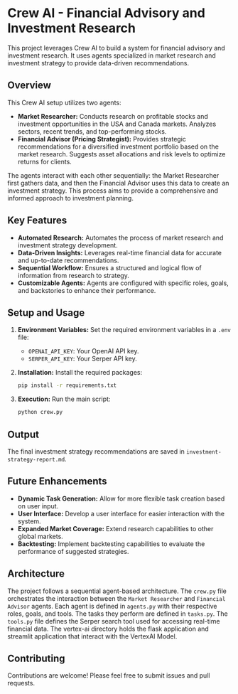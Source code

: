 # Crew AI - Financial Advisory and Investment Research

This project leverages Crew AI to build a system for financial advisory and investment research. It uses agents specialized in market research and investment strategy to provide data-driven recommendations.

## Overview

This Crew AI setup utilizes two agents:

* **Market Researcher:** Conducts research on profitable stocks and investment opportunities in the USA and Canada markets. Analyzes sectors, recent trends, and top-performing stocks.
* **Financial Advisor (Pricing Strategist):** Provides strategic recommendations for a diversified investment portfolio based on the market research. Suggests asset allocations and risk levels to optimize returns for clients.

The agents interact with each other sequentially: the Market Researcher first gathers data, and then the Financial Advisor uses this data to create an investment strategy.  This process aims to provide a comprehensive and informed approach to investment planning.

## Key Features

* **Automated Research:** Automates the process of market research and investment strategy development.
* **Data-Driven Insights:** Leverages real-time financial data for accurate and up-to-date recommendations.
* **Sequential Workflow:** Ensures a structured and logical flow of information from research to strategy.
* **Customizable Agents:** Agents are configured with specific roles, goals, and backstories to enhance their performance.

## Setup and Usage

1. **Environment Variables:** Set the required environment variables in a `.env` file:
    * `OPENAI_API_KEY`: Your OpenAI API key.
    * `SERPER_API_KEY`: Your Serper API key.

2. **Installation:** Install the required packages:
    ```bash
    pip install -r requirements.txt
    ```

3. **Execution:** Run the main script:
    ```bash
    python crew.py
    ```

## Output

The final investment strategy recommendations are saved in `investment-strategy-report.md`.

## Future Enhancements

* **Dynamic Task Generation:** Allow for more flexible task creation based on user input.
* **User Interface:** Develop a user interface for easier interaction with the system.
* **Expanded Market Coverage:** Extend research capabilities to other global markets.
* **Backtesting:** Implement backtesting capabilities to evaluate the performance of suggested strategies.


## Architecture

The project follows a sequential agent-based architecture.  The `crew.py` file orchestrates the interaction between the `Market Researcher` and `Financial Advisor` agents. Each agent is defined in `agents.py` with their respective roles, goals, and tools. The tasks they perform are defined in `tasks.py`. The `tools.py` file defines the Serper search tool used for accessing real-time financial data.  The vertex-ai directory holds the flask application and streamlit application that interact with the VertexAI Model.



## Contributing

Contributions are welcome! Please feel free to submit issues and pull requests.

